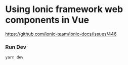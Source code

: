 # Using Ionic framework web components in Vue

https://github.com/ionic-team/ionic-docs/issues/446

### Run Dev

```
yarn dev
```
